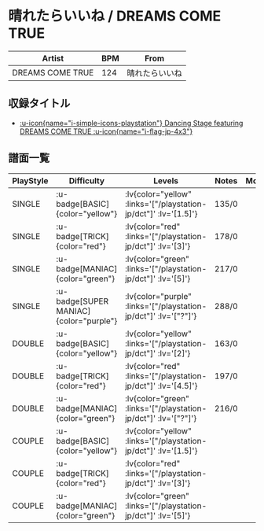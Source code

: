 # 晴れたらいいね / DREAMS COME TRUE

|Artist|BPM|From|
|------|---|----|
|DREAMS COME TRUE|124|晴れたらいいね|

## 収録タイトル

- [ :u-icon{name="i-simple-icons-playstation"} Dancing Stage featuring DREAMS COME TRUE :u-icon{name="i-flag-jp-4x3"} ](/playstation-jp/dct)

## 譜面一覧

|PlayStyle|Difficulty|Levels|Notes|Movie|
|---------|----------|------|-----|-----|
|SINGLE| :u-badge[BASIC]{color="yellow"} | :lv{color="yellow" :links='["/playstation-jp/dct"]' :lv='[1.5]'} |135/0||
|SINGLE| :u-badge[TRICK]{color="red"} | :lv{color="red" :links='["/playstation-jp/dct"]' :lv='[3]'} |178/0||
|SINGLE| :u-badge[MANIAC]{color="green"} | :lv{color="green" :links='["/playstation-jp/dct"]' :lv='[5]'} |217/0||
|SINGLE| :u-badge[SUPER MANIAC]{color="purple"} | :lv{color="purple" :links='["/playstation-jp/dct"]' :lv='["?"]'} |288/0||
|DOUBLE| :u-badge[BASIC]{color="yellow"} | :lv{color="yellow" :links='["/playstation-jp/dct"]' :lv='[2]'} |163/0||
|DOUBLE| :u-badge[TRICK]{color="red"} | :lv{color="red" :links='["/playstation-jp/dct"]' :lv='[4.5]'} |197/0||
|DOUBLE| :u-badge[MANIAC]{color="green"} | :lv{color="green" :links='["/playstation-jp/dct"]' :lv='["?"]'} |216/0||
|COUPLE| :u-badge[BASIC]{color="yellow"} | :lv{color="yellow" :links='["/playstation-jp/dct"]' :lv='[1.5]'} |||
|COUPLE| :u-badge[TRICK]{color="red"} | :lv{color="red" :links='["/playstation-jp/dct"]' :lv='[3]'} |||
|COUPLE| :u-badge[MANIAC]{color="green"} | :lv{color="green" :links='["/playstation-jp/dct"]' :lv='[5]'} |||
